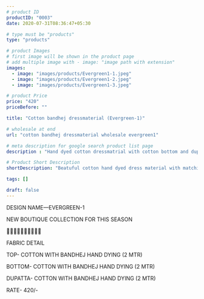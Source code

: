 ```yaml
---
# product ID
productID: "0003"
date: 2020-07-31T08:36:47+05:30

# type must be "products"
type: "products"

# product Images
# first image will be shown in the product page
# add multiple image with - image: "image path with extension"
images:
  - image: "images/products/Evergreen1-1.jpeg"
  - image: "images/products/Evergreen1-2.jpeg"
  - image: "images/products/Evergreen1-3.jpeg"

# product Price
price: "420"
priceBefore: ""

title: "Cotton bandhej dressmaterial (Evergreen-1)"

# wholesale at end 
url: "cotton bandhej dressmaterial wholesale evergreen1"

# meta description for google search product list page
description : "Hand dyed cotton dressmatrial with cotton bottom and dupatta"

# Product Short Description
shortDescription: "Beatuful cotton hand dyed dress material with matching cotton bottom and dupatta."

tags: []

draft: false
---
```

DESIGN NAME—EVERGREEN-1

NEW BOUTIQUE COLLECTION FOR THIS SEASON

🌷🌷🌷🌷🌷🌷🌷🌷🌷🌷

FABRIC DETAIL

TOP- COTTON WITH BANDHEJ HAND DYING (2 MTR)

BOTTOM- COTTON WITH BANDHEJ HAND DYING (2 MTR)

DUPATTA- COTTON WITH BANDHEJ HAND DYING (2 MTR)

RATE- 420/-

